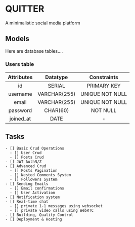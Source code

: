 # QUITTER
A minimalistic social media platform

## Models
Here are database tables....

### Users table
| Attributes  | Datatype     | Constraints     |
|    :----:   |    :----:    |    :----:       |
| id          | SERIAL       | PRIMARY KEY     |
| username    | VARCHAR(255) | UNIQUE NOT NULL |
| email       | VARCHAR(255) | UNIQUE NOT NULL |
| password    | CHAR(60)     | NOT NULL        |
| joined_at   | DATE         | -               |


## Tasks
    - [] Basic Crud Operations
      - [] User Crud
      - [] Posts Crud
    - [] JWT AuthN/Z
    - [] Advanced Crud
      - [] Posts Pagination
      - [] Nested Comments System
      - [] Followers System
    - [] Sending Emails
      - [] Email confirmations
      - [] User Activation
    - [] Notification system
    - [] Real-time chat
      - [] private 1-1 messages using websocket
      - [] private video calls using WebRTC
    - [] Building, Quality Control
    - [] Deployment & Hosting
